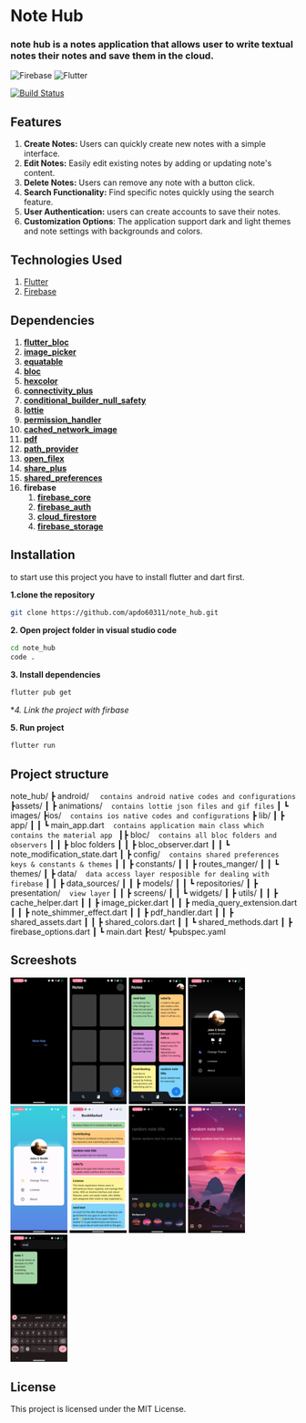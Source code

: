 # Note Hub
### note hub is a notes application that allows user to write textual notes their notes and save them in the cloud.


![Firebase](https://img.shields.io/badge/firebase-a08021?style=for-the-badge&logo=firebase&logoColor=ffcd34) ![Flutter](https://img.shields.io/badge/Flutter-%2302569B.svg?style=for-the-badge&logo=Flutter&logoColor=white)

[![Build Status](https://travis-ci.org/joemccann/dillinger.svg?branch=master)](https://travis-ci.org/joemccann/dillinger)


## Features

1. **Create Notes:** Users can quickly create new notes with a simple interface.
2. **Edit Notes:** Easily edit existing notes by adding or updating note's content.
3. **Delete Notes:** Users can remove any note with a button click.
4. **Search Functionality:** Find specific notes quickly using the search feature.
5. **User Authentication:** users can create accounts to save their notes.
6. **Customization Options**: The application support dark and light themes and note settings with backgrounds and colors.

## Technologies Used
1. [Flutter](https://flutter.dev/)
2. [Firebase](https://firebase.google.com/)

## Dependencies
  1. **[flutter_bloc](https://pub.dev/packages/flutter_bloc)**
  2. **[image_picker](https://pub.dev/packages/image_picker)**
  3. **[equatable](https://pub.dev/packages/equatable)**
  4. **[bloc](https://pub.dev/packages/bloc)**
  5. **[hexcolor](https://pub.dev/packages/hexcolor)**
  6. **[connectivity_plus](https://pub.dev/packages/hexcolor)**
  7. **[conditional_builder_null_safety](https://pub.dev/packages/conditional_builder_null_safety)**
  8. **[lottie](https://pub.dev/packages/lottie)**
  9. **[permission_handler](https://pub.dev/packages/permisson_handler)**
  10. **[cached_network_image](https://pub.dev/packages/cached_network_image)**
  11. **[pdf](https://pub.dev/packages/pdf)**
  12. **[path_provider](https://pub.dev/packages/path_provider)**
  13. **[open_filex](https://pub.dev/packages/open_filex)**
  14. **[share_plus](https://pub.dev/packages/shared_plus)**
  15. **[shared_preferences](https://pub.dev/packages/shared_preferences)**
  16. **firebase** 
        1. **[firebase_core](https://pub.dev/packages/firebase_core)** 
        2. **[firebase_auth](https://pub.dev/packages/firebase_auth)**
        3. **[cloud_firestore](https://pub.dev/packages/cloud_firestore)**
        4. **[firebase_storage](https://pub.dev/packages/firebase_storage)**
  
## Installation

to start use this project you have to install flutter and dart first.

**1.clone the repository**
```sh
git clone https://github.com/apdo60311/note_hub.git
```
**2. Open project folder in visual studio code**
```sh
cd note_hub
code .
```
**3. Install dependencies**
```sh
flutter pub get
```
**4. Link the project with firbase*&nbsp;&nbsp;&nbsp;&nbsp; 

**5. Run project**
```sh
flutter run
```
## Project structure

note_hub/
┣ android/&nbsp;&nbsp;&nbsp;&nbsp; `contains android native codes and configurations`
┣assets/
┃ ┣ animations/&nbsp;&nbsp;&nbsp;&nbsp;`contains lottie json files and gif files`
┃ ┗ images/
┣ios/&nbsp;&nbsp;&nbsp;&nbsp;`contains ios native codes and configurations`
┣ lib/
┃ ┣ app/
┃ ┃ ┗ main_app.dart&nbsp;&nbsp;&nbsp;&nbsp;`contains application main class which contains the material app `
┃┣ bloc/&nbsp;&nbsp;&nbsp;&nbsp;`contains all bloc folders and observers`
┃ ┃ ┣ bloc folders
┃ ┃ ┣ bloc_observer.dart
┃ ┃ ┗ note_modification_state.dart
┃ ┣ config/&nbsp;&nbsp;&nbsp;&nbsp;`contains shared preferences keys & constants & themes`
┃ ┃ ┣ constants/
┃ ┃ ┣ routes_manger/
┃ ┃ ┗ themes/
┃ ┣ data/&nbsp;&nbsp;&nbsp;&nbsp;`data access layer resposible for dealing with firebase`
┃ ┃ ┣ data_sources/
┃ ┃ ┣ models/
┃ ┃ ┗ repositories/
┃ ┣ presentation/&nbsp;&nbsp;&nbsp;&nbsp;`view layer`
┃ ┃ ┣ screens/
┃ ┃ ┗ widgets/
┃ ┣ utils/
┃ ┃ ┣ cache_helper.dart
┃ ┃ ┣ image_picker.dart
┃ ┃ ┣ media_query_extension.dart
┃ ┃ ┣ note_shimmer_effect.dart
┃ ┃ ┣ pdf_handler.dart
┃ ┃ ┣ shared_assets.dart
┃ ┃ ┣ shared_colors.dart
┃ ┃ ┗ shared_methods.dart
┃ ┣ firebase_options.dart
┃ ┗ main.dart
┣test/
┗pubspec.yaml


## Screeshots

<p float="left">
  <img src="./readme-images/image1.png" width="100" />
  <img src="./readme-images/image2.png" width="100" />
  <img src="./readme-images/image3.png" width="100" />
  <img src="./readme-images/image4.png" width="100" />
  <img src="./readme-images/image5.png" width="100" />
  <img src="./readme-images/image6.png" width="100" />
  <img src="./readme-images/image7.png" width="100" />
  <img src="./readme-images/image8.png" width="100" />
  <img src="./readme-images/image9.png" width="100" />
</p>

## License
This project is licensed under the MIT License.
